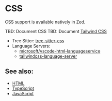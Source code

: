# CSS

CSS support is available natively in Zed.

TBD: Document CSS
TBD: Document [Tailwind CSS](/docs/languages/tailwindcss)


- Tree Sitter: [tree-sitter-css](https://github.com/tree-sitter/tree-sitter-css)
- Language Servers:
  - [microsoft/vscode-html-languageservice](https://github.com/microsoft/vscode-html-languageservice)
  - [tailwindcss-language-server](https://github.com/tailwindlabs/tailwindcss-intellisense)

## See also:

- [HTML](/docs/languages/html)
- [TypeScript](/docs/languages/typescript)
- [JavaScript](/docs/languages/javascript)
